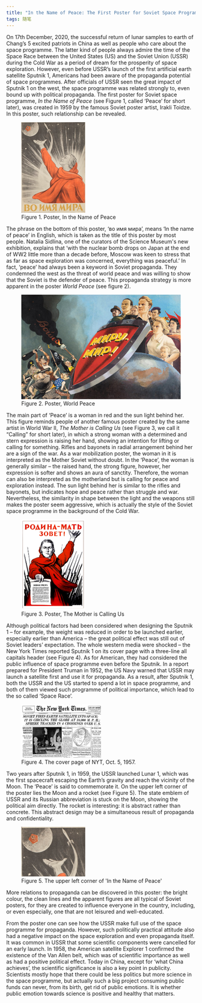 ```yaml
---
title: "In the Name of Peace: The First Poster for Soviet Space Programme"
tags: 随笔
---
```


On 17th December, 2020, the successful return of lunar samples to earth of Chang’s 5 excited patriots in China as well as people who care about the space programme. The latter kind of people always admire the time of the Space Race between the United States (US) and the Soviet Union (USSR) during the Cold War as a period of dream for the prosperity of space exploration. However, even before USSR’s launch of the first artificial earth satellite Sputnik 1, Americans had been aware of the propaganda potential of space programmes.<!--more--> After officials of USSR seen the great impact of Sputnik 1 on the west, the space programme was related strongly to, even bound up with political propaganda. The first poster for Soviet space programme, *In the Name of Peace* (see Figure 1, called ‘Peace’ for short later), was created in 1959 by the famous Soviet poster artist, Irakli Toidze. In this poster, such relationship can be revealed.

<figure><img src="/img/20210109/featured.png" width="40%"/><figcaption>Figure 1. Poster, In the Name of Peace</figcaption></figure>


The phrase on the bottom of this poster, ‘во имя мира’, means ‘In the name of peace’ in English, which is taken as the title of this poster by most people. Natalia Sidlina, one of the curators of the Science Museum's new exhibition, explains that ‘with the nuclear bomb drops on Japan at the end of WW2 little more than a decade before, Moscow was keen to stress that as far as space exploration was concerned, everything was peaceful.’  In fact, ‘peace’ had always been a keyword in Soviet propaganda. They condemned the west as the threat of world peace and was willing to show that the Soviet is the defender of peace. This propaganda strategy is more apparent in the poster *World Peace* (see figure 2).

<figure><img src="/img/20210109/peace.jpg"/><figcaption>Figure 2. Poster, World Peace</figcaption></figure>

The main part of ‘Peace’ is a woman in red and the sun light behind her. This figure reminds people of another famous poster created by the same artist in World War II, *The Mother is Calling Us* (see Figure 3, we call it “Calling” for short later), in which a strong woman with a determined and stern expression is raising her hand, showing an intention for lifting or calling for something. Rifles and bayonets in radial arrangement behind her are a sign of the war. As a war mobilization poster, the woman in it is interpreted as the Mother Soviet without doubt. In the ‘Peace’, the woman is generally similar – the raised hand, the strong figure, however, her expression is softer and shows an aura of sanctity. Therefore, the woman can also be interpreted as the motherland but is calling for peace and exploration instead. The sun light behind her is similar to the rifles and bayonets, but indicates hope and peace rather than struggle and war. Nevertheless, the similarity in shape between the light and the weapons still makes the poster seem aggressive, which is actually the style of the Soviet space programme in the background of the Cold War.

<figure><img src="/img/20210109/calling.jpg" width="40%"/><figcaption>Figure 3. Poster, The Mother is Calling Us</figcaption></figure>

Although political factors had been considered when designing the Sputnik 1 – for example, the weight was reduced in order to be launched earlier, especially earlier than America – the great political effect was still out of Soviet leaders’ expectation. The whole western media were shocked – the New York Times reported Sputnik 1 on its cover page with a three-line all capitals header (see Figure 4). As for American, they had considered the public influence of space programme even before the Sputnik. In a report prepared for President Truman in 1952, the US Navy warned that USSR may launch a satellite first and use it for propaganda. As a result, after Sputnik 1, both the USSR and the US started to spend a lot in space programme, and both of them viewed such programme of political importance, which lead to the so called ‘Space Race’.

<figure><img src="/img/20210109/nyt.jpg" width="50%"/><figcaption>Figure 4. The cover page of NYT, Oct. 5, 1957.</figcaption></figure>

Two years after Sputnik 1, in 1959, the USSR launched Lunar 1, which was the first spacecraft escaping the Earth’s gravity and reach the vicinity of the Moon. The ‘Peace’ is said to commemorate it. On the upper left corner of the poster lies the Moon and a rocket (see Figure 5). The state emblem of USSR and its Russian abbreviation is stuck on the Moon, showing the political aim directly. The rocket is interesting: it is abstract rather than concrete. This abstract design may be a simultaneous result of propaganda and confidentiality.

<figure><img src="/img/20210109/upper left.png" width="40%"/><figcaption>Figure 5. The upper left corner of 'In the Name of Peace'</figcaption></figure>

More relations to propaganda can be discovered in this poster: the bright colour, the clean lines and the apparent figures are all typical of Soviet posters, for they are created to influence everyone in the country, including, or even especially, one that are not leisured and well-educated.

From the poster one can see how the USSR make full use of the space programme for propaganda. However, such politically practical attitude also had a negative impact on the space exploration and even propaganda itself. It was common in USSR that some scientific components were cancelled for an early launch. In 1958, the American satellite Explorer 1 confirmed the existence of the Van Allen belt, which was of scientific importance as well as had a positive political effect. Today in China, except for ‘what China achieves’, the scientific significance is also a key point in publicity. Scientists mostly hope that there could be less politics but more science in the space programme, but actually such a big project consuming public funds can never, from its birth, get rid of public emotions. It is whether public emotion towards science is positive and healthy that matters.